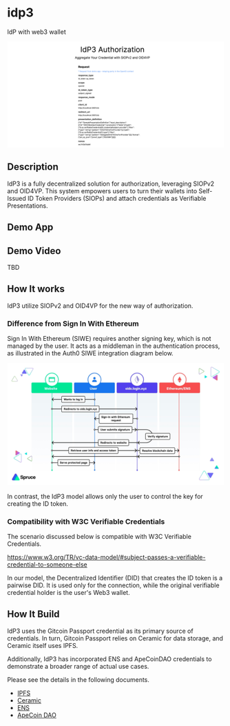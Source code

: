# idp3

IdP with web3 wallet

![top](./docs/img/top.png)

## Description

IdP3 is a fully decentralized solution for authorization, leveraging SIOPv2 and OID4VP. This system empowers users to turn their wallets into Self-Issued ID Token Providers (SIOPs) and attach credentials as Verifiable Presentations.

## Demo App

## Demo Video

TBD

## How It works

IdP3 utilize SIOPv2 and OID4VP for the new way of authorization.

### Difference from Sign In With Ethereum

Sign In With Ethereum (SIWE) requires another signing key, which is not managed by the user. It acts as a middleman in the authentication process, as illustrated in the Auth0 SIWE integration diagram below.

![!siwe](./docs/img/siwe.png)

In contrast, the IdP3 model allows only the user to control the key for creating the ID token.

### Compatibility with W3C Verifiable Credentials

The scenario discussed below is compatible with W3C Verifiable Credentials.

https://www.w3.org/TR/vc-data-model/#subject-passes-a-verifiable-credential-to-someone-else

In our model, the Decentralized Identifier (DID) that creates the ID token is a pairwise DID. It is used only for the connection, while the original verifiable credential holder is the user's Web3 wallet.

## How It Build

IdP3 uses the Gitcoin Passport credential as its primary source of credentials. In turn, Gitcoin Passport relies on Ceramic for data storage, and Ceramic itself uses IPFS.

Additionally, IdP3 has incorporated ENS and ApeCoinDAO credentials to demonstrate a broader range of actual use cases.

Please see the details in the following documents.

- [IPFS](./docs/ipfs.md)
- [Ceramic](./docs/ceramic.md)
- [ENS](./docs/ens.md)
- [ApeCoin DAO](./docs/apecoin.md)
